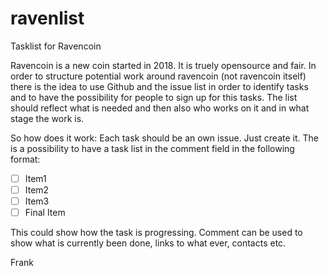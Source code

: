 # ravenlist
Tasklist for Ravencoin

Ravencoin is a new coin started in 2018. It is truely opensource and fair. In order to structure potential work around ravencoin (not ravencoin itself) there is the idea to use Github and the issue list in order to identify tasks and to have the possibility for people to sign up for this tasks. The list should reflect what is needed and then also who works on it and in what stage the work is.

So how does it work:
Each task should be an own issue. Just create it. The is a possibility to have a task list in the comment field in the following format:
  - [ ] Item1
  - [ ] Item2
  - [ ] Item3
  - [ ] Final Item

This could show how the task is progressing.
Comment can be used to show what is currently been done, links to what ever, contacts etc.

Frank
